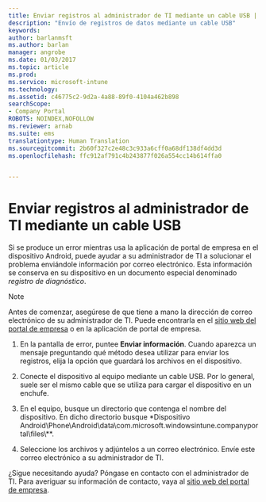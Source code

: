 ```yaml
---
title: Enviar registros al administrador de TI mediante un cable USB | Microsoft Docs
description: "Envío de registros de datos mediante un cable USB"
keywords: 
author: barlanmsft
ms.author: barlan
manager: angrobe
ms.date: 01/03/2017
ms.topic: article
ms.prod: 
ms.service: microsoft-intune
ms.technology: 
ms.assetid: c46775c2-9d2a-4a88-89f0-4104a462b898
searchScope:
- Company Portal
ROBOTS: NOINDEX,NOFOLLOW
ms.reviewer: arnab
ms.suite: ems
translationtype: Human Translation
ms.sourcegitcommit: 2b60f327c2e48c3c933a6cff0a68df138df4dd3d
ms.openlocfilehash: ffc912af791c4b243877f026a554cc14b614ffa0


---
```



# <a name="send-logs-to-your-it-admin-using-a-usb-cable"></a>Enviar registros al administrador de TI mediante un cable USB

Si se produce un error mientras usa la aplicación de portal de empresa en el dispositivo Android, puede ayudar a su administrador de TI a solucionar el problema enviándole información por correo electrónico. Esta información se conserva en su dispositivo en un documento especial denominado _registro de diagnóstico_.

> [!Note]
> Antes de comenzar, asegúrese de que tiene a mano la dirección de correo electrónico de su administrador de TI. Puede encontrarla en el [sitio web del portal de empresa](http://portal.manage.microsoft.com) o en la aplicación de portal de empresa.

1.  En la pantalla de error, puntee **Enviar información**. Cuando aparezca un mensaje preguntando qué método desea utilizar para enviar los registros, elija la opción que guardará los archivos en el dispositivo.

2.  Conecte el dispositivo al equipo mediante un cable USB. Por lo general, suele ser el mismo cable que se utiliza para cargar el dispositivo en un enchufe.

3.  En el equipo, busque un directorio que contenga el nombre del dispositivo. En dicho directorio busque *Dispositivo Android\Phone\Android\data\com.microsoft.windowsintune.companyportal\files\\**.

4.  Seleccione los archivos y adjúntelos a un correo electrónico. Envíe este correo electrónico a su administrador de TI.

¿Sigue necesitando ayuda? Póngase en contacto con el administrador de TI. Para averiguar su información de contacto, vaya al [sitio web del portal de empresa](http://portal.manage.microsoft.com).



<!--HONumber=Jan17_HO1-->


